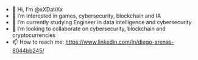 - 👋 Hi, I’m @xXDatiXx
- 👀 I’m interested in games, cybersecurity, blockchain and IA 
- 🌱 I’m currently studying Engineer in data intelligence and cybersecurity
- 💞️ I’m looking to collaborate on cybersecurity, blockchain and cryptocurrencies 
- 📫 How to reach me: https://www.linkedin.com/in/diego-arenas-8044bb245/ 
